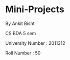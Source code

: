 # Mini-Projects
 By Ankit Bisht
 
 CS BDA 5 sem
 
 University Number : 2011312
 
 Roll Number : 50 
